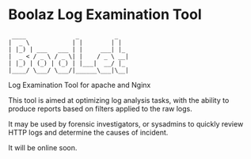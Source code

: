 # Boolaz Log Examination Tool

     ____              _          _   
    |  _ \            | |        | |  
    | |_) | ___   ___ | |     ___| |_ 
    |  _ < / _ \ / _ \| |    / _ \ __|
    | |_) | (_) | (_) | |___|  __/ |_ 
    |____/ \___/ \___/|______\___|\__|
    

Log Examination Tool for apache and Nginx

This tool is aimed at optimizing log analysis tasks, with the ability to produce reports based on filters applied to the raw logs. 

It may be used by forensic investigators, or sysadmins to quickly review HTTP logs and determine the causes of incident.

It will be online soon.

